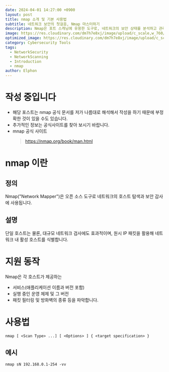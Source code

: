 ```yaml
---
date: 2024-04-01 14:27:00 +0900
layout: post
title: nmap 소개 및 기본 사용법
subtitle: 네트워크 보안의 첫걸음, Nmap 마스터하기
description: Nmap은 포트 스캐닝에 유용한 도구로, 네트워크의 보안 상태를 분석하고 관리하는 데 필수적입니다. 이는 보안 전문가에게는 방어 도구로, 해커에게는 공격 도구로 활용될 수 있습니다.
image: https://res.cloudinary.com/dm7h7e8xj/image/upload/c_scale,w_760/v1506079212/jekflix-capa_vfhuzh.png
optimized_image: https://res.cloudinary.com/dm7h7e8xj/image/upload/c_scale,w_380/v1506079212/jekflix-capa_vfhuzh.png
category: Cybersecurity Tools
tags:
  - NetworkSecurity
  - NetworkScanning
  - Introduction
  - nmap
author: Elphon
---
```

# 작성 중입니다

- 해당 포스트는 nmap 공식 문서를 저가 나름대로 해석해서 작성을 하기 때문에 부정확한 것이 있을 수도 있습니다.
- 추가적인 정보는 공식사이트를 찾아 보시기 바랍니다. 
- mnap 공식 사이트
  >https://nmap.org/book/man.html

# nmap 이란
  
  ## 정의
  
  Nmap("Network Mapper")은 오픈 소스 도구로 네트워크의 호스트 탐색과 보안 감사에 사용됩니다. 
  
  ## 설명
  단일 호스트는 물론, 대규모 네트워크 검사에도 효과적이며, 원시 IP 패킷을 활용해 네트워크 내 활성 호스트를 식별합니다.

# 지원 동작

Nmap은 각 호스트가 제공하는 
  - 서비스(애플리케이션 이름과 버전 포함)
  - 실행 중인 운영 체제 및 그 버전
  - 패킷 필터링 및 방화벽의 종류 등을 파악합니다.

# 사용법

` nmap [ <Scan Type> ...] [ <Options> ] { <target specification> } `

## 예시
`nmap sN 192.168.0.1-254 -vv`






